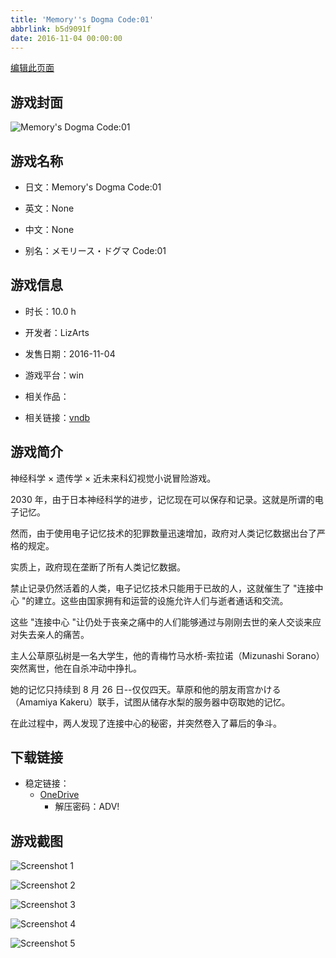 ```yaml
---
title: 'Memory''s Dogma Code:01'
abbrlink: b5d9091f
date: 2016-11-04 00:00:00
---
```

[编辑此页面](https://github.com/ACG-3/ADV3-source/blob/main/source/_posts/games/Memory%27s%20Dogma%20Code01.md)

## 游戏封面

![Memory's Dogma Code:01](https://pan.timero.xyz/d/onedrive/img_lib_001/Memory%27s%20Dogma%20Code01_cover.avif)


## 游戏名称

- 日文：Memory's Dogma Code:01
- 英文：None
- 中文：None

- 别名：メモリース・ドグマ Code:01


## 游戏信息

- 时长：10.0 h
- 开发者：LizArts
- 发售日期：2016-11-04
- 游戏平台：win
- 相关作品：

- 相关链接：[vndb](https://vndb.org/v17655)


## 游戏简介

神经科学 × 遗传学 × 近未来科幻视觉小说冒险游戏。

2030 年，由于日本神经科学的进步，记忆现在可以保存和记录。这就是所谓的电子记忆。

然而，由于使用电子记忆技术的犯罪数量迅速增加，政府对人类记忆数据出台了严格的规定。

实质上，政府现在垄断了所有人类记忆数据。

禁止记录仍然活着的人类，电子记忆技术只能用于已故的人，这就催生了 "连接中心 "的建立。这些由国家拥有和运营的设施允许人们与逝者通话和交流。

这些 "连接中心 "让仍处于丧亲之痛中的人们能够通过与刚刚去世的亲人交谈来应对失去亲人的痛苦。

主人公草原弘树是一名大学生，他的青梅竹马水桥-索拉诺（Mizunashi Sorano）突然离世，他在自杀冲动中挣扎。

她的记忆只持续到 8 月 26 日--仅仅四天。草原和他的朋友雨宫かける（Amamiya Kakeru）联手，试图从储存水梨的服务器中窃取她的记忆。

在此过程中，两人发现了连接中心的秘密，并突然卷入了幕后的争斗。


## 下载链接

- 稳定链接：
    - [OneDrive](https://pan.timero.xyz/onedrive/adv_lib_001/Memory%27s%20Dogma%20Code01)
        - 解压密码：ADV!



## 游戏截图


![Screenshot 1](https://pan.timero.xyz/d/onedrive/img_lib_001/Memory%27s%20Dogma%20Code01_Screenshot_1.avif)

![Screenshot 2](https://pan.timero.xyz/d/onedrive/img_lib_001/Memory%27s%20Dogma%20Code01_Screenshot_2.avif)

![Screenshot 3](https://pan.timero.xyz/d/onedrive/img_lib_001/Memory%27s%20Dogma%20Code01_Screenshot_3.avif)

![Screenshot 4](https://pan.timero.xyz/d/onedrive/img_lib_001/Memory%27s%20Dogma%20Code01_Screenshot_4.avif)

![Screenshot 5](https://pan.timero.xyz/d/onedrive/img_lib_001/Memory%27s%20Dogma%20Code01_Screenshot_5.avif)

